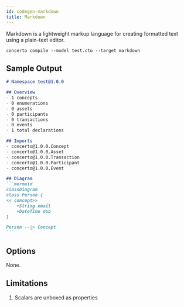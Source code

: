 ```yaml
---
id: codegen-markdown
title: Markdown
---
```


Markdown is a lightweight markup language for creating formatted text using a plain-text editor. 

```base
concerto compile --model test.cto --target markdown
```

## Sample Output

````markdown
# Namespace test@1.0.0

## Overview
- 1 concepts
- 0 enumerations
- 0 assets
- 0 participants
- 0 transactions
- 0 events
- 1 total declarations

## Imports
- concerto@1.0.0.Concept
- concerto@1.0.0.Asset
- concerto@1.0.0.Transaction
- concerto@1.0.0.Participant
- concerto@1.0.0.Event

## Diagram
```mermaid
classDiagram
class Person {
<< concept>>
    +String email
    +DateTime dob
}

Person --|> Concept
```
````

## Options

None.

## Limitations

1. Scalars are unboxed as properties